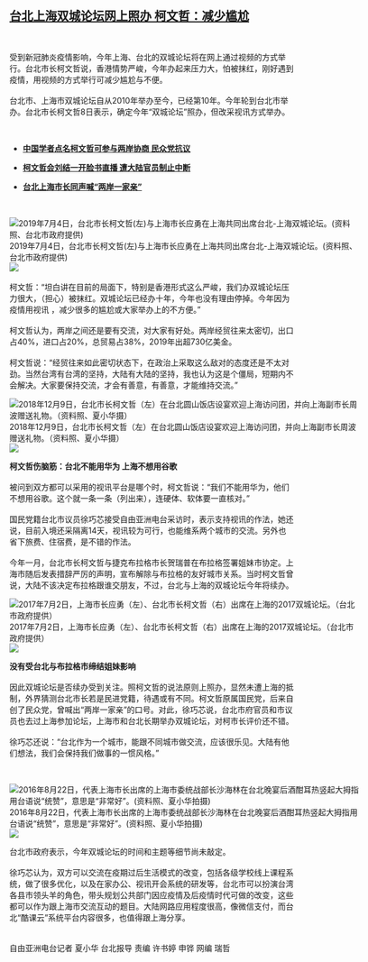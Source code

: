 <!--1594222373000-->
[台北上海双城论坛网上照办  柯文哲：减少尴尬](https://www.rfa.org/mandarin/yataibaodao/gangtai/hx2-07082020092503.html)
------

<p> </p><p>受到新冠肺炎疫情影响，今年上海、台北的双城论坛将在网上通过视频的方式举行。台北市长柯文哲说，香港情势严峻，今年办起来压力大，怕被抹红，刚好遇到疫情，用视频的方式举行可减少尴尬与不便。<br/><br/>台北市、上海市双城论坛自从2010年举办至今，已经第10年。今年轮到台北市举办。台北市长柯文哲8日表示，确定今年“双城论坛”照办，但改采视讯方式举办。</p><p> </p><ul><li><b><a class="external-link" href="http://www.rfa.org/mandarin/yataibaodao/gangtai/hcm2-06172020122130.html">中国学者点名柯文哲可参与两岸协商 民众党抗议</a></b></li></ul><ul><li><b><a class="external-link" href="http://www.rfa.org/mandarin/yataibaodao/gangtai/hx2-07052019134531.html">柯文哲会刘结一开脸书直播 遭大陆官员制止中断</a></b></li></ul><ul><li><b><a class="external-link" href="http://www.rfa.org/mandarin/yataibaodao/gangtai/hcm1-07042019112353.html">台北上海市长同声喊“两岸一家亲”</a></b></li></ul><p> </p><p><div class="image-inline captioned" style="width:622px;"><div style="width:622px;"><img alt="2019年7月4日，台北市长柯文哲(左)与上海市长应勇在上海共同出席台北-上海双城论坛。(资料照、台北市政府提供)" src="https://www.rfa.org/mandarin/yataibaodao/gangtai/hx2-07082020092503.html/2.jpg" title="2019年7月4日，台北市长柯文哲(左)与上海市长应勇在上海共同出席台北-上海双城论坛。(资料照、台北市政府提供)"/></div><div class="image-caption"><span style="width:622px;">2019年7月4日，台北市长柯文哲(左)与上海市长应勇在上海共同出席台北-上海双城论坛。(资料照、台北市政府提供)</span><span class="copyright"> </span></div><div id="zoomattribute"><a class="single_image" href="/mandarin/yataibaodao/gangtai/hx2-07082020092503.html/2.jpg" title="2019年7月4日，台北市长柯文哲(左)与上海市长应勇在上海共同出席台北-上海双城论坛。(资料照、台北市政府提供)"><img src="/rfa_resources/graphics/icon-zoom.png"/></a></div></div><br/>柯文哲：“坦白讲在目前的局面下，特别是香港形式这么严峻，我们办双城论坛压力很大，（担心）被抹红。双城论坛已经办十年，今年也没有理由停掉。今年因为疫情用视讯 ，减少很多的尴尬或大家举办上的不方便。”<br/><br/>柯文哲认为，两岸之间还是要有交流，对大家有好处。两岸经贸往来太密切，出口占40%，进口占20%，总贸易占38%，2019年出超730亿美金。<br/><br/>柯文哲说：“经贸往来如此密切状态下，在政治上采取这么敌对的态度还是不太对劲。当然台湾有台湾的坚持，大陆有大陆的坚持，我也认为这是个僵局，短期内不会解决。大家要保持交流，才会有善意，有善意，才能维持交流。”</p><p><div class="image-inline captioned" style="width:622px;"><div style="width:622px;"><img alt="2018年12月9日，台北市长柯文哲（左）在台北圆山饭店设宴欢迎上海访问团，并向上海副市长周波赠送礼物。（资料照、夏小华摄）" src="https://www.rfa.org/mandarin/yataibaodao/gangtai/hx2-07082020092503.html/3.jpg" title="2018年12月9日，台北市长柯文哲（左）在台北圆山饭店设宴欢迎上海访问团，并向上海副市长周波赠送礼物。（资料照、夏小华摄）"/></div><div class="image-caption"><span style="width:622px;">2018年12月9日，台北市长柯文哲（左）在台北圆山饭店设宴欢迎上海访问团，并向上海副市长周波赠送礼物。（资料照、夏小华摄）</span><span class="copyright"> </span></div><div id="zoomattribute"><a class="single_image" href="/mandarin/yataibaodao/gangtai/hx2-07082020092503.html/3.jpg" title="2018年12月9日，台北市长柯文哲（左）在台北圆山饭店设宴欢迎上海访问团，并向上海副市长周波赠送礼物。（资料照、夏小华摄）"><img src="/rfa_resources/graphics/icon-zoom.png"/></a></div></div></p><p><b>柯文哲伤脑筋：台北不能用华为 上海不想用谷歌</b><br/><br/>被问到双方都可以采用的视讯平台是哪个时，柯文哲说：“我们不能用华为，他们不想用谷歌。这个就一条一条（列出来），连硬体、软体要一直核对。”<br/><br/>国民党籍台北市议员徐巧芯接受自由亚洲电台采访时，表示支持视讯的作法，她还说，目前入境还采隔离14天，视讯较为可行，也能维系两个城市的交流。另外也省下旅费、住宿费，是不错的作法。<br/><br/>今年一月，台北市长柯文哲与捷克布拉格市长贺瑞普在布拉格签署姐妹市协定。上海市随后发表措辞严厉的声明，宣布解除与布拉格的友好城市关系。当时柯文哲曾说，大陆不该决定布拉格跟谁交朋友，不过，台北与上海的双城论坛今年将续办。</p><p><div class="image-inline captioned" style="width:622px;"><div style="width:622px;"><img alt="2017年7月2日，上海市长应勇（左）、台北市长柯文哲（右）出席在上海的2017双城论坛。（台北市政府提供）" src="https://www.rfa.org/mandarin/yataibaodao/gangtai/hx2-07082020092503.html/4.jpg" title="2017年7月2日，上海市长应勇（左）、台北市长柯文哲（右）出席在上海的2017双城论坛。（台北市政府提供）"/></div><div class="image-caption"><span style="width:622px;">2017年7月2日，上海市长应勇（左）、台北市长柯文哲（右）出席在上海的2017双城论坛。（台北市政府提供）</span><span class="copyright"> </span></div><div id="zoomattribute"><a class="single_image" href="/mandarin/yataibaodao/gangtai/hx2-07082020092503.html/4.jpg" title="2017年7月2日，上海市长应勇（左）、台北市长柯文哲（右）出席在上海的2017双城论坛。（台北市政府提供）"><img src="/rfa_resources/graphics/icon-zoom.png"/></a></div></div></p><p><b>没有受台北与布拉格市缔结姐妹影响</b><br/><br/>因此双城论坛是否续办受到关注。照柯文哲的说法原则上照办，显然未遭上海的抵制，外界猜测台北市长若是民进党籍，待遇或有不同。柯文哲原属国民党，后来自创了民众党，曾喊出“两岸一家亲”的口号。对此，徐巧芯说，台北市府官员和市议员也去过上海参加论坛，上海市和台北长期举办双城论坛，对柯市长评价还不错。<br/><br/>徐巧芯还说：“台北作为一个城市，能跟不同城市做交流，应该很乐见。大陆有他们想法，我们会保持我们做事的一惯风格。”</p><p> </p><p><div class="image-inline captioned" style="width:622px;"><div style="width:622px;"><img alt="2016年8月22日，代表上海市长出席的上海市委统战部长沙海林在台北晚宴后酒酣耳热竖起大拇指用台语说“统赞”，意思是“非常好”。(资料照、夏小华拍摄)" src="https://www.rfa.org/mandarin/yataibaodao/gangtai/hx2-07082020092503.html/5.jpg" title="2016年8月22日，代表上海市长出席的上海市委统战部长沙海林在台北晚宴后酒酣耳热竖起大拇指用台语说“统赞”，意思是“非常好”。(资料照、夏小华拍摄)"/></div><div class="image-caption"><span style="width:622px;">2016年8月22日，代表上海市长出席的上海市委统战部长沙海林在台北晚宴后酒酣耳热竖起大拇指用台语说“统赞”，意思是“非常好”。(资料照、夏小华拍摄)</span><span class="copyright"> </span></div><div id="zoomattribute"><a class="single_image" href="/mandarin/yataibaodao/gangtai/hx2-07082020092503.html/5.jpg" title="2016年8月22日，代表上海市长出席的上海市委统战部长沙海林在台北晚宴后酒酣耳热竖起大拇指用台语说“统赞”，意思是“非常好”。(资料照、夏小华拍摄)"><img src="/rfa_resources/graphics/icon-zoom.png"/></a></div></div></p><p>台北市政府表示，今年双城论坛的时间和主题等细节尚未敲定。<br/><br/>徐巧芯认为，双方可以交流在疫期过后生活模式的改变，包括各级学校线上课程系统，做了很多优化，以及在家办公、视讯开会系统的研发等，台北市可以扮演台湾各县市领头羊的角色，带头规划公共部门因应疫情及后疫情时代可做的改变，这些都可以作为跟上海市交流互动的题目。大陆网路应用程度很高，像微信支付，而台北“酷课云”系统平台内容很多，也值得跟上海分享。<br/><br/><br/>自由亚洲电台记者 夏小华 台北报导 责编 许书婷 申铧 网编 瑞哲</p><p> </p>

